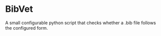 # BibVet
A small configurable python script that checks whether a .bib file follows the configured form. 
